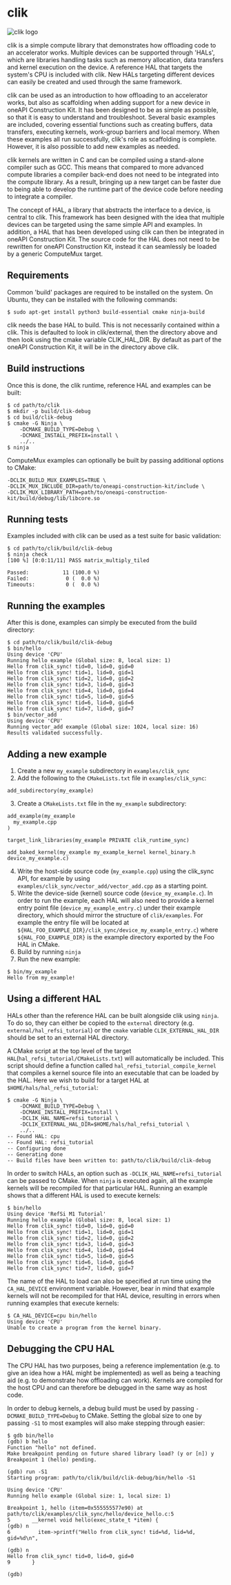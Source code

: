 # clik

![clik logo](doc/clik_logo.svg)

clik is a simple compute library that demonstrates how offloading code to an accelerator works. Multiple devices can be supported through 'HALs', which are libraries handling tasks such as memory allocation, data transfers and kernel execution on the device. A reference HAL that targets the system's CPU is included with clik. New HALs targeting different devices can easily be created and used through the same framework.

clik can be used as an introduction to how offloading to an accelerator works, but also as scaffolding when adding support for a new device in oneAPI Construction Kit. It has been designed to be as simple as possible, so that it is easy to understand and troubleshoot. Several basic examples are included, covering essential functions such as creating buffers, data transfers, executing kernels, work-group barriers and local memory. When these examples all run successfully, clik's role as scaffolding is complete. However, it is also possible to add new examples as needed.

clik kernels are written in C and can be compiled using a stand-alone compiler such as GCC. This means that compared to more advanced compute libraries a compiler back-end does not need to be integrated into the compute library. As a result, bringing up a new target can be faster due to being able to develop the runtime part of the device code before needing to integrate a compiler.

The concept of HAL, a library that abstracts the interface to a device, is central to clik. This framework has been designed with the idea that multiple devices can be targeted using the same simple API and examples. In addition, a HAL that has been developed using clik can then be integrated in oneAPI Construction Kit. The source code for the HAL does not need to be rewritten for oneAPI Construction Kit, instead it can seamlessly be loaded by a generic ComputeMux target.

## Requirements

Common 'build' packages are required to be installed on the system. On Ubuntu, they can be installed with the following commands:

    $ sudo apt-get install python3 build-essential cmake ninja-build

clik needs the base HAL to build. This is not necessarily contained within a
clik. This is defaulted to look in clik/external, then the directory above
and then look using the cmake variable CLIK_HAL_DIR. By default as part of the
oneAPI Construction Kit, it will be in the directory above clik.

## Build instructions

Once this is done, the clik runtime, reference HAL and examples can be built:

    $ cd path/to/clik
    $ mkdir -p build/clik-debug
    $ cd build/clik-debug
    $ cmake -G Ninja \
        -DCMAKE_BUILD_TYPE=Debug \
        -DCMAKE_INSTALL_PREFIX=install \
        ../..
    $ ninja

ComputeMux examples can optionally be built by passing additional options to CMake:

    -DCLIK_BUILD_MUX_EXAMPLES=TRUE \
    -DCLIK_MUX_INCLUDE_DIR=path/to/oneapi-construction-kit/include \
    -DCLIK_MUX_LIBRARY_PATH=path/to/oneapi-construction-kit/build/debug/lib/libcore.so

## Running tests

Examples included with clik can be used as a test suite for basic validation:

    $ cd path/to/clik/build/clik-debug
    $ ninja check
    [100 %] [0:0:11/11] PASS matrix_multiply_tiled

    Passed:           11 (100.0 %)
    Failed:            0 (  0.0 %)
    Timeouts:          0 (  0.0 %)

## Running the examples

After this is done, examples can simply be executed from the build directory:

    $ cd path/to/clik/build/clik-debug
    $ bin/hello
    Using device 'CPU'
    Running hello example (Global size: 8, local size: 1)
    Hello from clik_sync! tid=0, lid=0, gid=0
    Hello from clik_sync! tid=1, lid=0, gid=1
    Hello from clik_sync! tid=2, lid=0, gid=2
    Hello from clik_sync! tid=3, lid=0, gid=3
    Hello from clik_sync! tid=4, lid=0, gid=4
    Hello from clik_sync! tid=5, lid=0, gid=5
    Hello from clik_sync! tid=6, lid=0, gid=6
    Hello from clik_sync! tid=7, lid=0, gid=7
    $ bin/vector_add
    Using device 'CPU'
    Running vector_add example (Global size: 1024, local size: 16)
    Results validated successfully.

## Adding a new example

1. Create a new `my_example` subdirectory in `examples/clik_sync`
2. Add the following to the `CMakeLists.txt` file in `examples/clik_sync`:

```
add_subdirectory(my_example)
```

3. Create a `CMakeLists.txt` file in the `my_example` subdirectory:

```
add_example(my_example
  my_example.cpp
)

target_link_libraries(my_example PRIVATE clik_runtime_sync)

add_baked_kernel(my_example my_example_kernel kernel_binary.h device_my_example.c)
```

4. Write the host-side source code (`my_example.cpp`) using the clik_sync API, for example by using `examples/clik_sync/vector_add/vector_add.cpp` as a starting point.
5. Write the device-side (kernel) source code (`device_my_example.c`). In order to run the example, each HAL will also need to provide a kernel entry point file (`device_my_example_entry.c`) under their example directory, which should mirror the structure of `clik/examples`. For example the entry file will be located at `${HAL_FOO_EXAMPLE_DIR}/clik_sync/device_my_example_entry.c`) where `${HAL_FOO_EXAMPLE_DIR}` is the example directory exported by the Foo HAL in CMake.
6. Build by running `ninja`
7. Run the new example:

```
$ bin/my_example
Hello from my_example!
```

## Using a different HAL

HALs other than the reference HAL can be built alongside clik using `ninja`. To do so, they can either be copied to the `external` directory (e.g. `external/hal_refsi_tutorial`) or the `cmake` variable `CLIK_EXTERNAL_HAL_DIR` should be set to an external HAL directory.

 A CMake script at the top level of the target `HAL`(`hal_refsi_tutorial/CMakeLists.txt`) will automatically be included. This script should define a function called `hal_refsi_tutorial_compile_kernel` that compiles a kernel source file into an executable that can be loaded by the HAL. Here we wish to build for a target HAL at `$HOME/hals/hal_refsi_tutorial`:

    $ cmake -G Ninja \
        -DCMAKE_BUILD_TYPE=Debug \
        -DCMAKE_INSTALL_PREFIX=install \
        -DCLIK_HAL_NAME=refsi_tutorial \
        -DCLIK_EXTERNAL_HAL_DIR=$HOME/hals/hal_refsi_tutorial \
        ../..
    -- Found HAL: cpu
    -- Found HAL: refsi_tutorial
    -- Configuring done
    -- Generating done
    -- Build files have been written to: path/to/clik/build/clik-debug

In order to switch HALs, an option such as `-DCLIK_HAL_NAME=refsi_tutorial` can be passed to CMake. When `ninja` is executed again, all the example kernels will be recompiled for that particular HAL. Running an example shows that a different HAL is used to execute kernels:

    $ bin/hello
    Using device 'RefSi M1 Tutorial'
    Running hello example (Global size: 8, local size: 1)
    Hello from clik_sync! tid=0, lid=0, gid=0
    Hello from clik_sync! tid=1, lid=0, gid=1
    Hello from clik_sync! tid=2, lid=0, gid=2
    Hello from clik_sync! tid=3, lid=0, gid=3
    Hello from clik_sync! tid=4, lid=0, gid=4
    Hello from clik_sync! tid=5, lid=0, gid=5
    Hello from clik_sync! tid=6, lid=0, gid=6
    Hello from clik_sync! tid=7, lid=0, gid=7

The name of the HAL to load can also be specified at run time using the `CA_HAL_DEVICE` environment variable. However, bear in mind that example kernels will not be recompiled for that HAL device, resulting in errors when running examples that execute kernels:

    $ CA_HAL_DEVICE=cpu bin/hello
    Using device 'CPU'
    Unable to create a program from the kernel binary.

## Debugging the CPU HAL

The CPU HAL has two purposes, being a reference implementation (e.g. to give an idea how a HAL might be implemented) as well as being a teaching aid (e.g. to demonstrate how offloading can work). Kernels are compiled for the host CPU and can therefore be debugged in the same way as host code.

In order to debug kernels, a debug build must be used by passing `-DCMAKE_BUILD_TYPE=Debug` to CMake. Setting the global size to one by passing `-S1` to most examples will also make stepping through easier:

    $ gdb bin/hello
    (gdb) b hello
    Function "hello" not defined.
    Make breakpoint pending on future shared library load? (y or [n]) y
    Breakpoint 1 (hello) pending.

    (gdb) run -S1
    Starting program: path/to/clik/build/clik-debug/bin/hello -S1

    Using device 'CPU'
    Running hello example (Global size: 1, local size: 1)

    Breakpoint 1, hello (item=0x555555577e90) at path/to/clik/examples/clik_sync/hello/device_hello.c:5
    5       __kernel void hello(exec_state_t *item) {
    (gdb) n
    6         item->printf("Hello from clik_sync! tid=%d, lid=%d, gid=%d\n",

    (gdb) n
    Hello from clik_sync! tid=0, lid=0, gid=0
    9       }

    (gdb)
